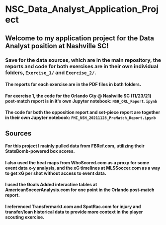 # NSC_Data_Analyst_Application_Project

## Welcome to my application project for the Data Analyst position at Nashville SC!
### Save for the data sources, which are in the main repository, the reports and code for both exercises are in their own individual folders, `Exercise_1/` and `Exercise_2/`.
#### The reports for each exercise are in the PDF files in both folders.
#### For exercise 1, the code for the Orlando Cty @ Nashville SC (11/23/21) post-match report is in it's own Jupyter notebook: `NSH_ORL_Report.ipynb`
#### The code for both the opposition report and set-piece report are together in their own Jupyter notebook: `PHI_NSH_20211128_PreMatch_Report.ipynb`

## Sources
#### For this project I mainly pulled data from FBRef.com, utilizing their StatsBomb-powered box scores.
#### I also used the heat maps from WhoScored.com as a proxy for some event data x-y analysis, and the xG timelines at MLSSoccer.com as a way to get xG per shot without access to event data.
#### I used the Goals Added interactive tables at AmericanSoccerAnalysis.com for one point in the Orlando post-match report.
#### I referenced Transfermarkt.com and SpotRac.com for injury and transfer/loan historical data to provide more context in the player scouting exercise.
